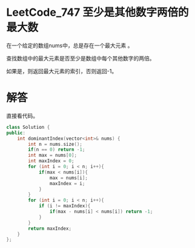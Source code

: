 # LeetCode_747 至少是其他数字两倍的最大数
在一个给定的数组nums中，总是存在一个最大元素 。

查找数组中的最大元素是否至少是数组中每个其他数字的两倍。

如果是，则返回最大元素的索引，否则返回-1。

# 解答
直接看代码。
```C++
class Solution {
public:
    int dominantIndex(vector<int>& nums) {
        int n = nums.size();
        if(n == 0) return -1;
        int max = nums[0];
        int maxIndex = 0;
        for (int i = 0; i < n; i++){
            if(max < nums[i]){
                max = nums[i];
                maxIndex = i;
            }
        }
        for (int i = 0; i < n; i++){
            if (i != maxIndex){
                if(max - nums[i] < nums[i]) return -1;
            }
        }
        return maxIndex;
    }
};
```